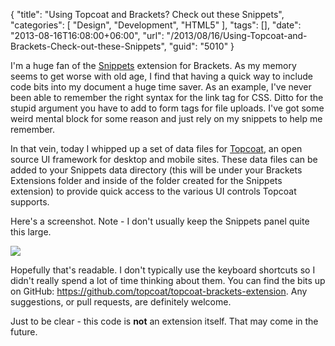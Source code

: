 {
	"title": "Using Topcoat and Brackets? Check out these Snippets",
	"categories": [
		"Design",
		"Development",
		"HTML5"
	],
	"tags": [],
	"date": "2013-08-16T16:08:00+06:00",
	"url": "/2013/08/16/Using-Topcoat-and-Brackets-Check-out-these-Snippets",
	"guid": "5010"
}

I'm a huge fan of the <a href="https://github.com/jrowny/brackets-snippets">Snippets</a> extension for Brackets. As my memory seems to get worse with old age, I find that having a quick way to include code bits into my document a huge time saver. As an example, I've never been able to remember the right syntax for the link tag for CSS. Ditto for the stupid argument you have to add to form tags for file uploads. I've got some weird mental block for some reason and just rely on my snippets to help me remember.
<!--more-->
In that vein, today I whipped up a set of data files for <a href="http://topcoat.io">Topcoat</a>, an open source UI framework for desktop and mobile sites. These data files can be added to your Snippets data directory (this will be under your Brackets Extensions folder and inside of the folder created for the Snippets extension) to provide quick access to the various UI controls Topcoat supports.

Here's a screenshot. Note - I don't usually keep the Snippets panel quite this large. 

<img src="https://static.raymondcamden.com/images/tcb.png" />

Hopefully that's readable. I don't typically use the keyboard shortcuts so I didn't really spend a lot of time thinking about them. You can find the bits up on GitHub: <a href="https://github.com/topcoat/topcoat-brackets-extension">https://github.com/topcoat/topcoat-brackets-extension</a>. Any suggestions, or pull requests, are definitely welcome.

Just to be clear - this code is <strong>not</strong> an extension itself. That may come in the future.